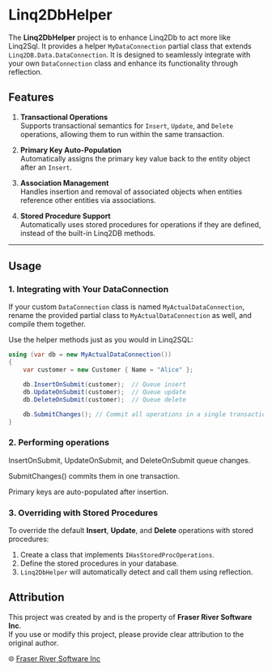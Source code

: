# Linq2DbHelper

The **Linq2DbHelper** project is to enhance Linq2Db to act more like Linq2Sql. It provides a helper `MyDataConnection` partial class that extends `Linq2DB.Data.DataConnection`. 
It is designed to seamlessly integrate with your own `DataConnection` class and enhance its functionality through reflection.

## Features

1. **Transactional Operations**  
   Supports transactional semantics for `Insert`, `Update`, and `Delete` operations, allowing them to run within the same transaction.  

2. **Primary Key Auto-Population**  
   Automatically assigns the primary key value back to the entity object after an `Insert`.  

3. **Association Management**  
   Handles insertion and removal of associated objects when entities reference other entities via associations.  

4. **Stored Procedure Support**  
   Automatically uses stored procedures for operations if they are defined, instead of the built-in Linq2DB methods.  

---

## Usage

### 1. Integrating with Your DataConnection

If your custom `DataConnection` class is named `MyActualDataConnection`, rename the provided partial class to `MyActualDataConnection` as well, and compile them together.  

Use the helper methods just as you would in Linq2SQL:

```csharp
using (var db = new MyActualDataConnection())
{
    var customer = new Customer { Name = "Alice" };

    db.InsertOnSubmit(customer);  // Queue insert
    db.UpdateOnSubmit(customer);  // Queue update
    db.DeleteOnSubmit(customer);  // Queue delete

    db.SubmitChanges(); // Commit all operations in a single transaction
}
```

### 2. Performing operations

InsertOnSubmit, UpdateOnSubmit, and DeleteOnSubmit queue changes.

SubmitChanges() commits them in one transaction.

Primary keys are auto-populated after insertion.

### 3. Overriding with Stored Procedures

To override the default **Insert**, **Update**, and **Delete** operations with stored procedures:

1. Create a class that implements `IHasStoredProcOperations`.
2. Define the stored procedures in your database.
3. `Linq2DbHelper` will automatically detect and call them using reflection.

## Attribution

This project was created by and is the property of **Fraser River Software Inc**.  
If you use or modify this project, please provide clear attribution to the original author.  

🌐 [Fraser River Software Inc](https://fraserriver.ai)
